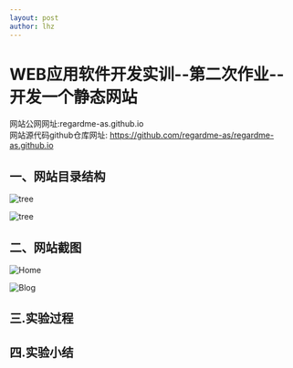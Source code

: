 ```yaml
---
layout: post
author: lhz
---
```

# WEB应用软件开发实训--第二次作业--开发一个静态网站

网站公网网址:regardme-as.github.io  
网站源代码github仓库网址: https://github.com/regardme-as/regardme-as.github.io

## 一、网站目录结构  

![tree](https://raw.githubusercontent.com/regardme-as/regardme-as.github.io/master/tree.PNG)  

![tree](https://raw.githubusercontent.com/regardme-as/regardme-as.github.io/master/tree2.PNG)


## 二、网站截图  
![Home](https://raw.githubusercontent.com/regardme-as/regardme-as.github.io/master/home.PNG)  



![Blog](https://raw.githubusercontent.com/regardme-as/regardme-as.github.io/master/blog.PNG)  





## 三.实验过程  



## 四.实验小结

